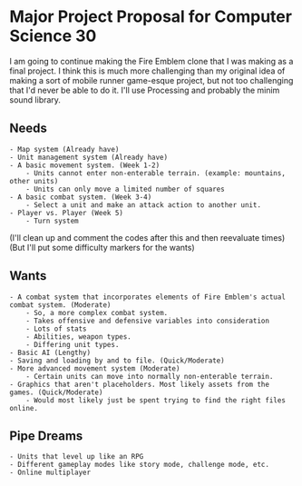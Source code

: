 # Major Project Proposal for Computer Science 30

I am going to continue making the Fire Emblem clone that I was making
as a final project. I think this is much more challenging than my 
original idea of making a sort of mobile runner game-esque project, 
but not too challenging that I'd never be able to do it. I'll use 
Processing and probably the minim sound library.

## Needs
	- Map system (Already have)
	- Unit management system (Already have)
	- A basic movement system. (Week 1-2)
		- Units cannot enter non-enterable terrain. (example: mountains, other units)
		- Units can only move a limited number of squares
	- A basic combat system. (Week 3-4)
		- Select a unit and make an attack action to another unit.
	- Player vs. Player (Week 5)
		- Turn system

(I'll clean up and comment the codes after this and then reevaluate times)
(But I'll put some difficulty markers for the wants)

## Wants
	- A combat system that incorporates elements of Fire Emblem's actual combat system. (Moderate)
		- So, a more complex combat system.
		- Takes offensive and defensive variables into consideration
		- Lots of stats
		- Abilities, weapon types.
		- Differing unit types.
	- Basic AI (Lengthy)
	- Saving and loading by and to file. (Quick/Moderate)
	- More advanced movement system (Moderate)
		- Certain units can move into normally non-enterable terrain.
	- Graphics that aren't placeholders. Most likely assets from the games. (Quick/Moderate)
		- Would most likely just be spent trying to find the right files online.

## Pipe Dreams
	- Units that level up like an RPG
	- Different gameplay modes like story mode, challenge mode, etc.
	- Online multiplayer
